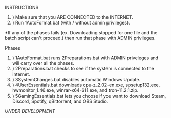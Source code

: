 INSTRUCTIONS

1. ) Make sure that you ARE CONNECTED to the INTERNET.
2. ) Run 1AutoFormat.bat (with / without admin privileges).

*If any of the phases fails (ex. Downloading stopped for one file and the batch script can't proceed.) then run that phase with ADMIN privileges.

Phases

1. ) 1AutoFormat.bat runs 2Preparations.bat with ADMIN priveleges and will carry over all the phases.
2. ) 2Preparations.bat checks to see if the system is connected to the internet.
3. ) 3SystemChanges.bat disables automatic Windows Update.
4. ) 4UserEssentials.bat downloads cpu-z_2.02-en.exe, spsetup132.exe, hwmonitor_1.46.exe, winrar-x64-611.exe, and tron-11.2.1.zip.
5. ) 5GamingEssentials.bat lets you choose if you want to download Steam, Discord, Spotify, qBittorrent, and OBS Studio.

*UNDER DEVELOPMENT*